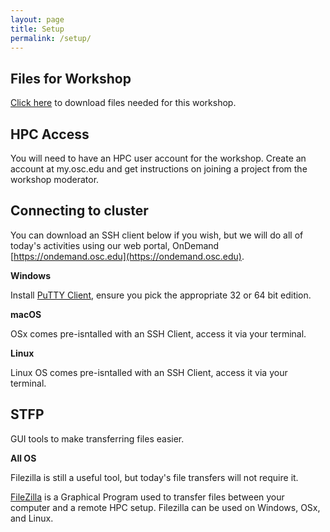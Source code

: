 ```yaml
---
layout: page
title: Setup
permalink: /setup/
---
```


## Files for Workshop

[Click here](../data/intro_hpc.zip) to download files needed for this workshop.

## HPC Access

You will need to have an HPC user account for the workshop.  Create an account at my.osc.edu and get instructions on joining
a project from the workshop moderator.


## Connecting to cluster

You can download an SSH client below if you wish, but we will do all of today's activities using our web portal, OnDemand 
[https://ondemand.osc.edu](https://ondemand.osc.edu).

**Windows**

Install [PuTTY Client](https://www.chiark.greenend.org.uk/~sgtatham/putty/latest.html), ensure you pick the appropriate 32 or 64 bit edition.

**macOS**

OSx comes pre-isntalled with an SSH Client, access it via your terminal.

**Linux**

Linux OS comes pre-isntalled with an SSH Client, access it via your terminal.

## STFP

GUI tools to make transferring files easier.

**All OS**

Filezilla is still a useful tool, but today's file transfers will not require it.

[FileZilla](https://filezilla-project.org/) is a Graphical Program used to transfer files between your computer and a remote HPC setup.
Filezilla can be used on Windows, OSx, and Linux.



